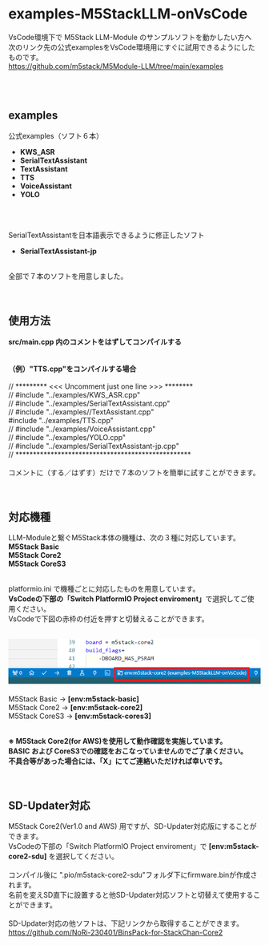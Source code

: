 # examples-M5StackLLM-onVsCode

VsCode環境下で M5Stack LLM-Module のサンプルソフトを動かしたい方へ<br>
次のリンク先の公式examplesをVsCode環境用にすぐに試用できるようにしたものです。<br>
 https://github.com/m5stack/M5Module-LLM/tree/main/examples

<br>
<br>

## examples
公式examples（ソフト６本）
<b>
- KWS_ASR<br>
- SerialTextAssistant<br>
- TextAssistant<br>
- TTS<br>
- VoiceAssistant<br>
- YOLO<br>
</b>
<br><br>

SerialTextAssistantを日本語表示できるように修正したソフト<br>
- <b>SerialTextAssistant-jp</b><br>
<br>
全部で７本のソフトを用意しました。<br>
<br>
<br>

## 使用方法

<b>src/main.cpp 内のコメントをはずしてコンパイルする</b><br>
<br><br>
<b>（例）"TTS.cpp"をコンパイルする場合</b><br>
<br>
// ********* <<< Uncomment just one line >>> ********<br>
// #include "../examples/KWS_ASR.cpp"<br>
// #include "../examples/SerialTextAssistant.cpp"<br>
// #include "../examples//TextAssistant.cpp"<br>
#include "../examples/TTS.cpp"<br>
// #include "../examples/VoiceAssistant.cpp"<br>
// #include "../examples/YOLO.cpp"<br>
// #include "../examples/SerialTextAssistant-jp.cpp"<br>
// **************************************************<br>
<br>
コメントに（する／はずす）だけで７本のソフトを簡単に試すことができます。<br>
<br>
<br>

## 対応機種
LLM-Moduleと繋ぐM5Stack本体の機種は、次の３種に対応しています。<br>
<b>M5Stack Basic</b><br>
<b>M5Stack Core2</b> <br>
<b>M5Stack CoreS3</b><br>

<br>
platformio.ini で機種ごとに対応したものを用意しています。<br>
<b>VsCodeの下部の「Switch PlatformIO Project enviroment」</b>で選択してご使用ください。<br>
VsCodeで下図の赤枠の付近を押すと切替えることができます。<br>
<br>

![画像](images/env00.png)<br>
<br>
M5Stack Basic  ->  <b>[env:m5stack-basic]</b><br>
M5Stack Core2  ->  <b>[env:m5stack-core2]</b><br>
M5Stack CoreS3 ->  <b>[env:m5stack-cores3]</b><br>
<br>

<b>
※ M5Stack Core2(for AWS)を使用して動作確認を実施しています。<br>
BASIC および CoreS3での確認をおこなっていませんのでご了承ください。<br>
不具合等があった場合には、「X」にてご連絡いただければ幸いです。<br>
</b>
<br>


<br>

## SD-Updater対応
M5Stack Core2(Ver1.0 and AWS) 用ですが、SD-Updater対応版にすることができます。<br>
VsCodeの下部の「Switch PlatformIO Project enviroment」で
<b>[env:m5stack-core2-sdu]</b> を選択してください。<br>
<br>
コンパイル後に ".pio/m5stack-core2-sdu"フォルダ下にfirmware.binが作成されます。<br>
名前を変えSD直下に設置すると他SD-Updater対応ソフトと切替えて使用することができます。<br>
<br>
SD-Updater対応の他ソフトは、下記リンクから取得することができます。<br>
https://github.com/NoRi-230401/BinsPack-for-StackChan-Core2<br>
<br>


